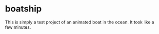 # boatship
This is simply a test project of an animated boat in the ocean. It took like a few minutes.
